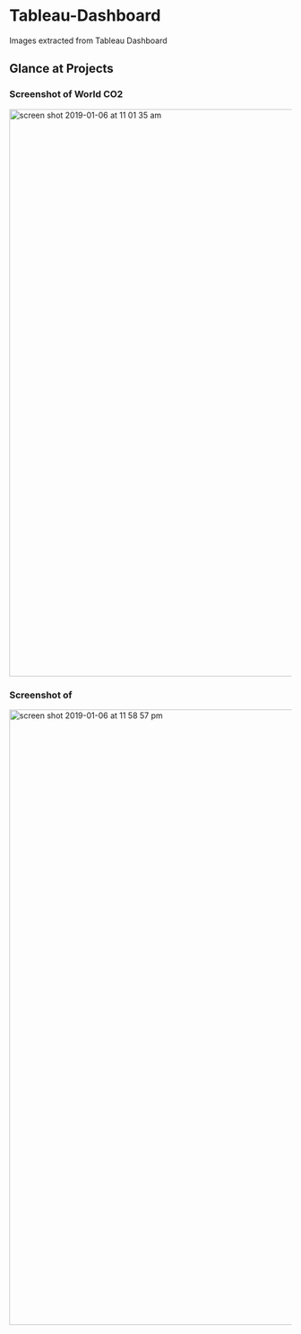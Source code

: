 # Tableau-Dashboard
Images extracted from Tableau Dashboard

## Glance at Projects 

### Screenshot of World CO2
<img width="1011" alt="screen shot 2019-01-06 at 11 01 35 am" src="https://user-images.githubusercontent.com/31809143/50738509-c50f5000-11a2-11e9-8ee2-b09e570712d1.png">

### Screenshot of 
<img width="1097" alt="screen shot 2019-01-06 at 11 58 57 pm" src="https://user-images.githubusercontent.com/31809143/50749767-1523fc00-120f-11e9-8bad-b5c0cc6fb06c.png">
